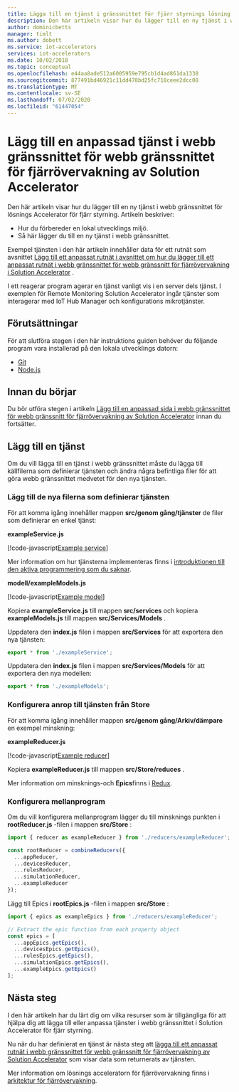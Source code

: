 ```yaml
---
title: Lägga till en tjänst i gränssnittet för fjärr styrnings lösning – Azure | Microsoft Docs
description: Den här artikeln visar hur du lägger till en ny tjänst i webb gränssnittet för lösnings Accelerator för fjärr styrning.
author: dominicbetts
manager: timlt
ms.author: dobett
ms.service: iot-accelerators
services: iot-accelerators
ms.date: 10/02/2018
ms.topic: conceptual
ms.openlocfilehash: e44aa8ade512a6005959e795cb1d4ad861da1338
ms.sourcegitcommit: 877491bd46921c11dd478bd25fc718ceee2dcc08
ms.translationtype: MT
ms.contentlocale: sv-SE
ms.lasthandoff: 07/02/2020
ms.locfileid: "61447054"
---
```

# <a name="add-a-custom-service-to-the-remote-monitoring-solution-accelerator-web-ui"></a>Lägg till en anpassad tjänst i webb gränssnittet för webb gränssnittet för fjärrövervakning av Solution Accelerator

Den här artikeln visar hur du lägger till en ny tjänst i webb gränssnittet för lösnings Accelerator för fjärr styrning. Artikeln beskriver:

- Hur du förbereder en lokal utvecklings miljö.
- Så här lägger du till en ny tjänst i webb gränssnittet.

Exempel tjänsten i den här artikeln innehåller data för ett rutnät som avsnittet [Lägg till ett anpassat rutnät i avsnittet om hur du lägger till ett anpassat rutnät i webb gränssnittet för webb gränssnitt för fjärrövervakning i Solution Accelerator](iot-accelerators-remote-monitoring-customize-grid.md) .

I ett reagerar program agerar en tjänst vanligt vis i en server dels tjänst. I exemplen för Remote Monitoring Solution Accelerator ingår tjänster som interagerar med IoT Hub Manager och konfigurations mikrotjänster.

## <a name="prerequisites"></a>Förutsättningar

För att slutföra stegen i den här instruktions guiden behöver du följande program vara installerad på den lokala utvecklings datorn:

- [Git](https://git-scm.com/downloads)
- [Node.js](https://nodejs.org/download/)

## <a name="before-you-start"></a>Innan du börjar

Du bör utföra stegen i artikeln [Lägg till en anpassad sida i webb gränssnittet för webb gränssnitt för fjärrövervakning av Solution Accelerator](iot-accelerators-remote-monitoring-customize-page.md) innan du fortsätter.

## <a name="add-a-service"></a>Lägg till en tjänst

Om du vill lägga till en tjänst i webb gränssnittet måste du lägga till källfilerna som definierar tjänsten och ändra några befintliga filer för att göra webb gränssnittet medvetet för den nya tjänsten.

### <a name="add-the-new-files-that-define-the-service"></a>Lägg till de nya filerna som definierar tjänsten

För att komma igång innehåller mappen **src/genom gång/tjänster** de filer som definierar en enkel tjänst:

**exampleService.js**

[!code-javascript[Example service](~/remote-monitoring-webui/src/walkthrough/services/exampleService.js?name=service "Example service")]

Mer information om hur tjänsterna implementeras finns i [introduktionen till den aktiva programmering som du saknar](https://gist.github.com/staltz/868e7e9bc2a7b8c1f754).

**modell/exampleModels.js**

[!code-javascript[Example model](~/remote-monitoring-webui/src/walkthrough/services/models/exampleModels.js?name=models "Example model")]

Kopiera **exampleService.js** till mappen **src/services** och kopiera **exampleModels.js** till mappen **src/Services/Models** .

Uppdatera den **index.js** filen i mappen **src/Services** för att exportera den nya tjänsten:

```js
export * from './exampleService';
```

Uppdatera den **index.js** filen i mappen **src/Services/Models** för att exportera den nya modellen:

```js
export * from './exampleModels';
```

### <a name="set-up-the-calls-to-the-service-from-the-store"></a>Konfigurera anrop till tjänsten från Store

För att komma igång innehåller mappen **src/genom gång/Arkiv/dämpare** en exempel minskning:

**exampleReducer.js**

[!code-javascript[Example reducer](~/remote-monitoring-webui/src/walkthrough/store/reducers/exampleReducer.js?name=reducer "Example reducer")]

Kopiera **exampleReducer.js** till mappen **src/Store/reduces** .

Mer information om minsknings-och **Epics**finns i [Redux](https://redux-observable.js.org/).

### <a name="configure-the-middleware"></a>Konfigurera mellanprogram

Om du vill konfigurera mellanprogram lägger du till minsknings punkten i **rootReducer.js** -filen i mappen **src/Store** :

```js
import { reducer as exampleReducer } from './reducers/exampleReducer';

const rootReducer = combineReducers({
  ...appReducer,
  ...devicesReducer,
  ...rulesReducer,
  ...simulationReducer,
  ...exampleReducer
});
```

Lägg till Epics i **rootEpics.js** -filen i mappen **src/Store** :

```js
import { epics as exampleEpics } from './reducers/exampleReducer';

// Extract the epic function from each property object
const epics = [
  ...appEpics.getEpics(),
  ...devicesEpics.getEpics(),
  ...rulesEpics.getEpics(),
  ...simulationEpics.getEpics(),
  ...exampleEpics.getEpics()
];
```

## <a name="next-steps"></a>Nästa steg

I den här artikeln har du lärt dig om vilka resurser som är tillgängliga för att hjälpa dig att lägga till eller anpassa tjänster i webb gränssnittet i Solution Accelerator för fjärr styrning.

Nu när du har definierat en tjänst är nästa steg att [lägga till ett anpassat rutnät i webb gränssnittet för webb gränssnitt för fjärrövervakning av Solution Accelerator](iot-accelerators-remote-monitoring-customize-grid.md) som visar data som returnerats av tjänsten.

Mer information om lösnings acceleratorn för fjärrövervakning finns i [arkitektur för fjärrövervakning](iot-accelerators-remote-monitoring-sample-walkthrough.md).
